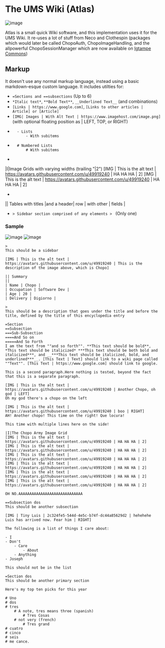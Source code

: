 # The UMS Wiki (Atlas)

![image](https://user-images.githubusercontent.com/49919240/163685504-8afe786e-e4af-46a8-be56-46ccc207413b.png)


Atlas is a small quick Wiki software, and this implementation uses it for the UMS Wiki. It re-uses a lot of stuff from Neco and Clothespin (packages which would later be called ChopoAuth, ChopoImageHandling, and the allpowerful ChopoSessionManager which are now available on [Igtampe Commons](https://www.github.com/igtampe/igtampecommons))

## Markup
It doesn't use any normal markup language, instead using a basic markdown-esque custom language. It includes utilties for:

- ```=Sections and ==subsections``` (Up to 6)
- ```*Italic text*```, ```**Bold Text**```, ```__Underlined Text__``` (and combinations)
- ```[Links | https://www.google.com]```, ```[Links to other articles | Article] or [Article]```
- ```[IMG| Images | With Alt Text | https://www.imagehost.com/image.png]```(with optional floating position as | LEFT, TOP, or RIGHT)
- ```
    - Lists 
        - With subitems
- ```
    # Numbered Lists
        # With subitems
- ```
|I|Image Grids with varying widths (trailing "|2")
[IMG | This is the alt text | https://avatars.githubusercontent.com/u/49919240 | HA HA HA | 2]
[IMG | This is the alt text | https://avatars.githubusercontent.com/u/49919240 | HA HA HA | 2]
- ```
|| Tables with titles
|and a header| row
| with other  | fields |
- ```> Sidebar section comprised of any elements > ``` (Only one)


### Sample
![image](https://user-images.githubusercontent.com/49919240/163685825-33f723a6-e32b-4537-9fec-3603b3a4dae1.png)
![image](https://user-images.githubusercontent.com/49919240/163685833-2a328575-a82a-4757-9fa0-e91778e0468a.png)


```
>
This should be a sidebar

[IMG | This is the alt text | https://avatars.githubusercontent.com/u/49919240 | This is the description of the image above, which is Chopo]

|| Summary
||
| Name | Chopo |
| Occupation | Software Dev |
| Age | 20 |
| Delivery | Digiorno |

>
This should be a description that goes under the title and before the title, defined by the title of this encyclopedia entry

=Section
==Subsection
===Sub-Subsection
====And So on
=====And So Forth
I am the text from ""and so forth"". **This text should be bold**, *This text should be italicized* ***This text should be both bold and italicized***, and __***This text should be italicized, bold, and underlined***__. [This Text | Text] should link to a wiki page called ""Text"". [This Text | https://www.google.com] should link to google.

This is a second paragraph.Here nothing is tested, beyond the fact that this is a separate paragraph.

[IMG | This is the alt text | https://avatars.githubusercontent.com/u/49919240 | Another Chopo, oh god | LEFT]
Oh my god there's a chopo on the left

[IMG | This is the alt text | https://avatars.githubusercontent.com/u/49919240 | boo | RIGHT]
AH! Another chopo! This time on the right! Que locura!

This time with multiple lines here on the side!

|I|The Chopo Army Image Grid
[IMG | This is the alt text | https://avatars.githubusercontent.com/u/49919240 | HA HA HA | 2]
[IMG | This is the alt text | https://avatars.githubusercontent.com/u/49919240 | HA HA HA | 2]
[IMG | This is the alt text | https://avatars.githubusercontent.com/u/49919240 | HA HA HA | 2]
[IMG | This is the alt text | https://avatars.githubusercontent.com/u/49919240 | HA HA HA | 2]
[IMG | This is the alt text | https://avatars.githubusercontent.com/u/49919240 | HA HA HA | 2]
[IMG | This is the alt text | https://avatars.githubusercontent.com/u/49919240 | HA HA HA | 2]

OH NO.AAAAAAAAAAAAAAAAAAAAAAAAAAAAA

==Subsection dos
This should be another subsection

[IMG | Tiny Luis | 2c324fe5-544d-4e5c-b74f-dc44a85629d2 | hehehehe Luis has arrived now. Fear him | RIGHT]

The following is a list of things I care about:

- I
- Don't
    - Care
        - About
    - Anything
- Joseph

This should not be in the list

=Section dos
This should be another primary section

Here's my top ten picks for this year

# Uno
# dos
# tres
    # A note, tres means three (spanish)
        # Tres Cosas
    # not very (french)
        # Tres grand
# cuatro
# cinco
# seis
# me cance.
```
